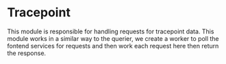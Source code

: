 # Tracepoint

This module is responsible for handling requests for tracepoint data. This module works in a similar way to the querier,
we create a worker to poll the fontend services for requests and then work each request here then return the response.
